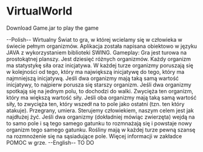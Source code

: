 # VirtualWorld
Download Game.jar to play the game

--Polish--
Wirtualny Świat to gra, w której wcielamy się w człowieka w świecie pełnym organizmów. Aplikacja została napisana obiektowo w języku JAVA z wykorzystaniem biblioteki SWING.
Gameplay:
Gra jest turowa na prostokątnej planszy. Jest dziesięć różnych organizmów. Każdy organizm ma statystykę siła oraz inicjatywa. W każdej turze organizmy poruszają się w kolejności od tego, który ma największą inicjatywę do tego, który ma najmniejszą inicjatywą. Jeśli dwa organizmy mają taką samą wartość inicjatywy, to najpierw porusza się starszy organizm. Jeśli dwa organizmy spotkają się na jednym polu, to dochodzi do walki. Zwycięża ten organizm, który ma większą wartość siły. Jeśli oba organizmy mają taką samą wartość siły, to zwycięża ten, który wszedł na to pole jako ostatni (tzn. ten który atakuje). Przegrany, umiera. Sterujemy człowiekiem, naszym celem jest jak najdłużej żyć. Jeśli dwa organizmy (dokładniej mówiąc zwierzęta) wejdą na to samo pole i są tego samego gatunku to rozmnażają się i powstaje nowy organizm tego samego gatunku. Rośliny mają w każdej turze pewną szansę na rozmnożenie się na sąsiadujące pole. Więcej informacji w zakładce POMOC w grze.
--English--
TO DO

